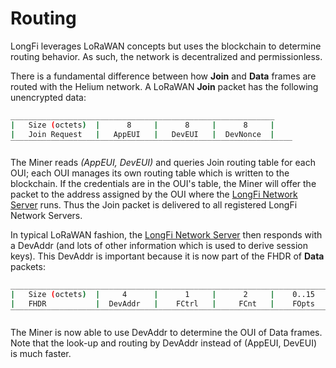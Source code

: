 # Routing

LongFi leverages LoRaWAN concepts but uses the blockchain to determine routing behavior. As such, the network is decentralized and permissionless.

There is a fundamental difference between how **Join** and **Data** frames are routed with the Helium network. A LoRaWAN **Join** packet has the following unencrypted data:

```bash
___________________________________________________________
|   Size (octets)  |      8     |      8     |      8     |
|   Join Request   |   AppEUI   |   DevEUI   |  DevNonce  |
‾‾‾‾‾‾‾‾‾‾‾‾‾‾‾‾‾‾‾‾‾‾‾‾‾‾‾‾‾‾‾‾‾‾‾‾‾‾‾‾‾‾‾‾‾‾‾‾‾‾‾‾‾‾‾‾‾‾‾‾‾‾‾
```

The Miner reads _\(AppEUI, DevEUI\)_ and queries Join routing table for each OUI; each OUI manages its own routing table which is written to the blockchain. If the credentials are in the OUI's table, the Miner will offer the packet to the address assigned by the OUI where the [LongFi Network Server](https://github.com/helium/devdocs/tree/67b988ec351854ec4b7608e12b5b8f47f2456abf/longfi/longfi-network-server/README.md) runs. Thus the Join packet is delivered to all registered LongFi Network Servers.

In typical LoRaWAN fashion, the [LongFi Network Server](https://github.com/helium/devdocs/tree/67b988ec351854ec4b7608e12b5b8f47f2456abf/longfi/longfi-network-server/README.md) then responds with a DevAddr \(and lots of other information which is used to derive session keys\). This DevAddr is important because it is now part of the FHDR of **Data** packets:

```bash
________________________________________________________________________
|   Size (octets)  |     4      |      1     |      2     |    0..15   |
|   FHDR           |  DevAddr   |    FCtrl   |     FCnt   |    FOpts   |
‾‾‾‾‾‾‾‾‾‾‾‾‾‾‾‾‾‾‾‾‾‾‾‾‾‾‾‾‾‾‾‾‾‾‾‾‾‾‾‾‾‾‾‾‾‾‾‾‾‾‾‾‾‾‾‾‾‾‾‾‾‾‾‾‾‾‾‾‾‾‾‾‾‾‾‾
```

The Miner is now able to use DevAddr to determine the OUI of Data frames. Note that the look-up and routing by DevAddr instead of \(AppEUI, DevEUI\) is much faster.

